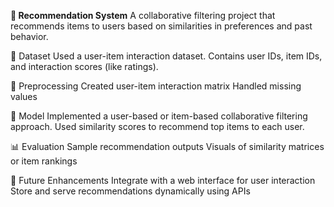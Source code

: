 **🎯 Recommendation System**
A collaborative filtering project that recommends items to users based on similarities in preferences and past behavior.

📁 Dataset
Used a user-item interaction dataset.
Contains user IDs, item IDs, and interaction scores (like ratings).

🔧 Preprocessing
Created user-item interaction matrix
Handled missing values

🧠 Model
Implemented a user-based or item-based collaborative filtering approach.
Used similarity scores to recommend top items to each user.

📊 Evaluation
Sample recommendation outputs
Visuals of similarity matrices or item rankings

🚀 Future Enhancements
Integrate with a web interface for user interaction
Store and serve recommendations dynamically using APIs
